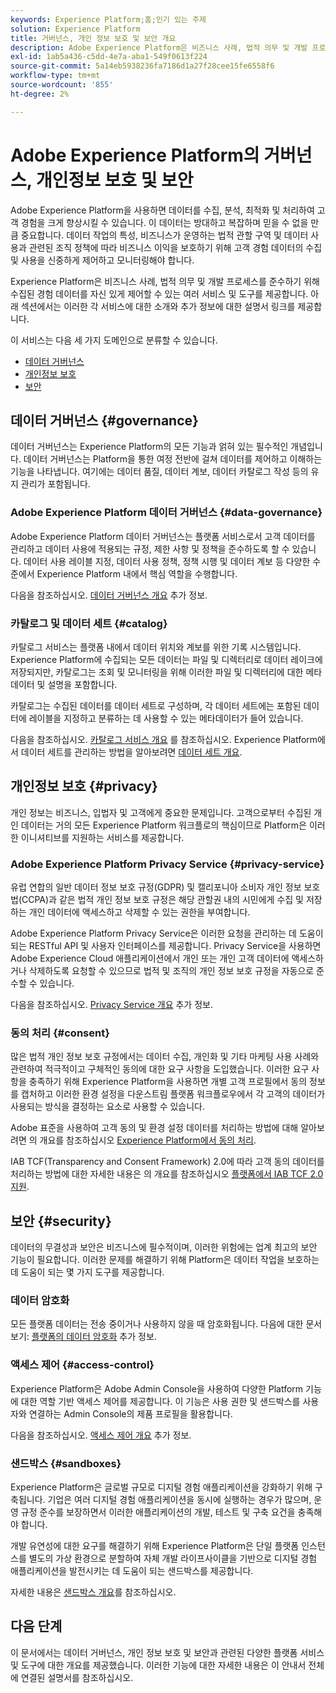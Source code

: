 ```yaml
---
keywords: Experience Platform;홈;인기 있는 주제
solution: Experience Platform
title: 거버넌스, 개인 정보 보호 및 보안 개요
description: Adobe Experience Platform은 비즈니스 사례, 법적 의무 및 개발 프로세스를 준수하기 위해 수집된 경험 데이터를 자신 있게 제어할 수 있는 몇 가지 서비스와 도구를 제공합니다.
exl-id: 1ab5a436-c5dd-4e7a-aba1-549f0613f224
source-git-commit: 5a14eb5938236fa7186d1a27f28cee15fe6558f6
workflow-type: tm+mt
source-wordcount: '855'
ht-degree: 2%

---
```


# Adobe Experience Platform의 거버넌스, 개인정보 보호 및 보안

Adobe Experience Platform을 사용하면 데이터를 수집, 분석, 최적화 및 처리하여 고객 경험을 크게 향상시킬 수 있습니다. 이 데이터는 방대하고 복잡하며 믿을 수 없을 만큼 중요합니다. 데이터 작업의 특성, 비즈니스가 운영하는 법적 관할 구역 및 데이터 사용과 관련된 조직 정책에 따라 비즈니스 이익을 보호하기 위해 고객 경험 데이터의 수집 및 사용을 신중하게 제어하고 모니터링해야 합니다.

Experience Platform은 비즈니스 사례, 법적 의무 및 개발 프로세스를 준수하기 위해 수집된 경험 데이터를 자신 있게 제어할 수 있는 여러 서비스 및 도구를 제공합니다. 아래 섹션에서는 이러한 각 서비스에 대한 소개와 추가 정보에 대한 설명서 링크를 제공합니다.

이 서비스는 다음 세 가지 도메인으로 분류할 수 있습니다.

* [데이터 거버넌스](#governance)
* [개인정보 보호](#privacy)
* [보안](#security)

## 데이터 거버넌스 {#governance}

데이터 거버넌스는 Experience Platform의 모든 기능과 얽혀 있는 필수적인 개념입니다. 데이터 거버넌스는 Platform을 통한 여정 전반에 걸쳐 데이터를 제어하고 이해하는 기능을 나타냅니다. 여기에는 데이터 품질, 데이터 계보, 데이터 카탈로그 작성 등의 유지 관리가 포함됩니다.

### Adobe Experience Platform 데이터 거버넌스 {#data-governance}

Adobe Experience Platform 데이터 거버넌스는 플랫폼 서비스로서 고객 데이터를 관리하고 데이터 사용에 적용되는 규정, 제한 사항 및 정책을 준수하도록 할 수 있습니다. 데이터 사용 레이블 지정, 데이터 사용 정책, 정책 시행 및 데이터 계보 등 다양한 수준에서 Experience Platform 내에서 핵심 역할을 수행합니다.

다음을 참조하십시오. [데이터 거버넌스 개요](../../data-governance/home.md) 추가 정보.

### 카탈로그 및 데이터 세트 {#catalog}

카탈로그 서비스는 플랫폼 내에서 데이터 위치와 계보를 위한 기록 시스템입니다. Experience Platform에 수집되는 모든 데이터는 파일 및 디렉터리로 데이터 레이크에 저장되지만, 카탈로그는 조회 및 모니터링을 위해 이러한 파일 및 디렉터리에 대한 메타데이터 및 설명을 포함합니다.

카탈로그는 수집된 데이터를 데이터 세트로 구성하며, 각 데이터 세트에는 포함된 데이터에 레이블을 지정하고 분류하는 데 사용할 수 있는 메타데이터가 들어 있습니다.

다음을 참조하십시오. [카탈로그 서비스 개요](../../catalog/home.md) 를 참조하십시오. Experience Platform에서 데이터 세트를 관리하는 방법을 알아보려면 [데이터 세트 개요](../../catalog/datasets/overview.md).

## 개인정보 보호 {#privacy}

개인 정보는 비즈니스, 입법자 및 고객에게 중요한 문제입니다. 고객으로부터 수집된 개인 데이터는 거의 모든 Experience Platform 워크플로의 핵심이므로 Platform은 이러한 이니셔티브를 지원하는 서비스를 제공합니다.

### Adobe Experience Platform Privacy Service {#privacy-service}

유럽 연합의 일반 데이터 정보 보호 규정(GDPR) 및 캘리포니아 소비자 개인 정보 보호법(CCPA)과 같은 법적 개인 정보 보호 규정은 해당 관할권 내의 시민에게 수집 및 저장하는 개인 데이터에 액세스하고 삭제할 수 있는 권한을 부여합니다.

Adobe Experience Platform Privacy Service은 이러한 요청을 관리하는 데 도움이 되는 RESTful API 및 사용자 인터페이스를 제공합니다. Privacy Service을 사용하면 Adobe Experience Cloud 애플리케이션에서 개인 또는 개인 고객 데이터에 액세스하거나 삭제하도록 요청할 수 있으므로 법적 및 조직의 개인 정보 보호 규정을 자동으로 준수할 수 있습니다.

다음을 참조하십시오. [Privacy Service 개요](../../privacy-service/home.md) 추가 정보.

### 동의 처리 {#consent}

많은 법적 개인 정보 보호 규정에서는 데이터 수집, 개인화 및 기타 마케팅 사용 사례와 관련하여 적극적이고 구체적인 동의에 대한 요구 사항을 도입했습니다. 이러한 요구 사항을 충족하기 위해 Experience Platform을 사용하면 개별 고객 프로필에서 동의 정보를 캡처하고 이러한 환경 설정을 다운스트림 플랫폼 워크플로우에서 각 고객의 데이터가 사용되는 방식을 결정하는 요소로 사용할 수 있습니다.

Adobe 표준을 사용하여 고객 동의 및 환경 설정 데이터를 처리하는 방법에 대해 알아보려면 의 개요를 참조하십시오 [Experience Platform에서 동의 처리](./consent/adobe/overview.md).

IAB TCF(Transparency and Consent Framework) 2.0에 따라 고객 동의 데이터를 처리하는 방법에 대한 자세한 내용은 의 개요를 참조하십시오 [플랫폼에서 IAB TCF 2.0 지원](./consent/iab/overview.md).

## 보안 {#security}

데이터의 무결성과 보안은 비즈니스에 필수적이며, 이러한 위험에는 업계 최고의 보안 기능이 필요합니다. 이러한 문제를 해결하기 위해 Platform은 데이터 작업을 보호하는 데 도움이 되는 몇 가지 도구를 제공합니다.

### 데이터 암호화

모든 플랫폼 데이터는 전송 중이거나 사용하지 않을 때 암호화됩니다. 다음에 대한 문서 보기: [플랫폼의 데이터 암호화](./encryption.md) 추가 정보.

### 액세스 제어 {#access-control}

Experience Platform은 Adobe Admin Console을 사용하여 다양한 Platform 기능에 대한 역할 기반 액세스 제어를 제공합니다. 이 기능은 사용 권한 및 샌드박스를 사용자와 연결하는 Admin Console의 제품 프로필을 활용합니다.

다음을 참조하십시오. [액세스 제어 개요](../../access-control/home.md) 추가 정보.

### 샌드박스 {#sandboxes}

Experience Platform은 글로벌 규모로 디지털 경험 애플리케이션을 강화하기 위해 구축됩니다. 기업은 여러 디지털 경험 애플리케이션을 동시에 실행하는 경우가 많으며, 운영 규정 준수를 보장하면서 이러한 애플리케이션의 개발, 테스트 및 구축 요건을 충족해야 합니다.

개발 유연성에 대한 요구를 해결하기 위해 Experience Platform은 단일 플랫폼 인스턴스를 별도의 가상 환경으로 분할하여 자체 개발 라이프사이클을 기반으로 디지털 경험 애플리케이션을 발전시키는 데 도움이 되는 샌드박스를 제공합니다.

자세한 내용은 [샌드박스 개요](../../sandboxes/home.md)를 참조하십시오.

## 다음 단계

이 문서에서는 데이터 거버넌스, 개인 정보 보호 및 보안과 관련된 다양한 플랫폼 서비스 및 도구에 대한 개요를 제공했습니다. 이러한 기능에 대한 자세한 내용은 이 안내서 전체에 연결된 설명서를 참조하십시오.
